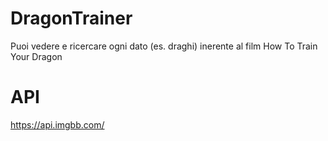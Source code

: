 # DragonTrainer
Puoi vedere e ricercare ogni dato (es. draghi) inerente al film How To Train Your Dragon
# API
https://api.imgbb.com/
